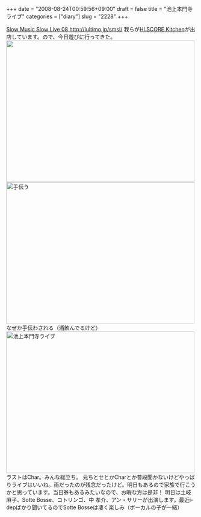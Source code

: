 +++
date = "2008-08-24T00:59:56+09:00"
draft = false
title = "池上本門寺ライブ"
categories = ["diary"]
slug = "2228"
+++

<a href="http://lultimo.jp/smsl/" target="_blank">Slow Music Slow Live 08
http://lultimo.jp/smsl/</a>
我らが<a href="http://hi.score-kitchen.com" target="_blank">HI.SCORE Kitchen</a>が出店しています。ので、今日遊びに行ってきた。
<a href="http://www.flickr.com/photos/h-b-k-r/2789755520/" title="Untitled by イエイリ, on Flickr"><img src="http://farm4.static.flickr.com/3152/2789755520_7cc17055f9.jpg" width="500" height="375" alt="" /></a>
<a href="http://www.flickr.com/photos/h-b-k-r/2789454212/" title="手伝う by イエイリ, on Flickr"><img src="http://farm4.static.flickr.com/3245/2789454212_3f6ace0fee.jpg" width="500" height="375" alt="手伝う" /></a>
なぜか手伝わされる（酒飲んでるけど）
<a href="http://www.flickr.com/photos/h-b-k-r/2788597503/" title="池上本門寺ライブ by イエイリ, on Flickr"><img src="http://farm4.static.flickr.com/3058/2788597503_c4c8d3e1f4.jpg" width="500" height="375" alt="池上本門寺ライブ" /></a>
ラストはChar。みんな総立ち。
元ちとせとかCharとか普段聞かないけどやっぱりライブはいいね。雨だったのが残念だったけど。明日もあるので家族で行こうかと思っています。当日券もあるみたいなので、お暇な方は是非！
明日は土岐麻子、Sotte Bosse、コトリンゴ、中 孝介、アン・サリーが出演します。最近i-depばかり聞いてるのでSotte Bosseは凄く楽しみ（ボーカルの子が一緒）
